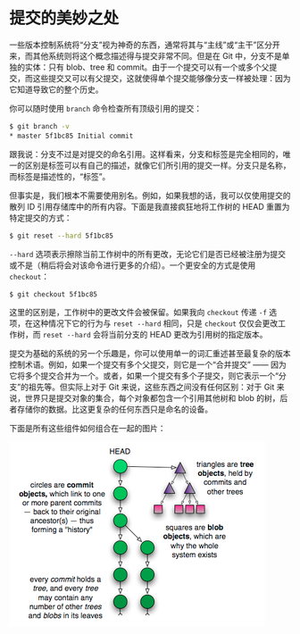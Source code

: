 # 提交的美妙之处

一些版本控制系统将“分支”视为神奇的东西，通常将其与“主线”或“主干”区分开来，而其他系统则将这个概念描述得与提交非常不同。但是在 Git 中，分支不是单独的实体：只有 blob、tree 和 commit。由于一个提交可以有一个或多个父提交，而这些提交又可以有父提交，这就使得单个提交能够像分支一样被处理：因为它知道导致它的整个历史。

你可以随时使用 `branch` 命令检查所有顶级引用的提交：

```bash
$ git branch -v
* master 5f1bc85 Initial commit
```

跟我说：分支不过是对提交的命名引用。这样看来，分支和标签是完全相同的，唯一的区别是标签可以有自己的描述，就像它们所引用的提交一样。分支只是名称，而标签是描述性的，“标签”。

但事实是，我们根本不需要使用别名。例如，如果我想的话，我可以仅使用提交的散列 ID 引用存储库中的所有内容。下面是我直接疯狂地将工作树的 HEAD 重置为特定提交的方式：

```bash
$ git reset --hard 5f1bc85
```

`--hard` 选项表示擦除当前工作树中的所有更改，无论它们是否已经被注册为提交或不是（稍后将会对该命令进行更多的介绍）。一个更安全的方式是使用 `checkout`：

```bash
$ git checkout 5f1bc85
```

这里的区别是，工作树中的更改文件会被保留。如果我向 `checkout` 传递 `-f` 选项，在这种情况下它的行为与 `reset --hard` 相同，只是 `checkout` 仅仅会更改工作树，而 `reset --hard` 会将当前分支的 HEAD 更改为引用树的指定版本。

提交为基础的系统的另一个乐趣是，你可以使用单一的词汇重述甚至最复杂的版本控制术语。例如，如果一个提交有多个父提交，则它是一个“合并提交” —— 因为它将多个提交合并为一个。或者，如果一个提交有多个子提交，则它表示一个“分支”的祖先等。但实际上对于 Git 来说，这些东西之间没有任何区别：对于 Git 来说，世界只是提交对象的集合，每个对象都包含一个引用其他树和 blob 的树，后者存储你的数据。比这更复杂的任何东西只是命名的设备。

下面是所有这些组件如何组合在一起的图片：

![提交](../../../images/git-from-the-bottom-up/commits.png)
